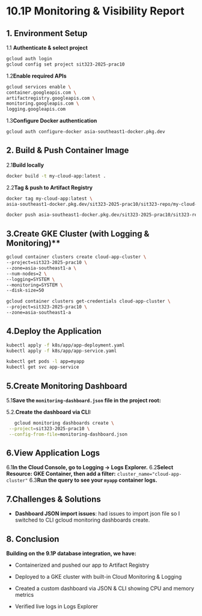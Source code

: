 # 10.1P Monitoring & Visibility Report

## 1. Environment Setup
1.1 **Authenticate & select project**  
   ```bash
   gcloud auth login
   gcloud config set project sit323-2025-prac10
   ```
1.2**Enable required APIs**
  ```bash
  gcloud services enable \
  container.googleapis.com \
  artifactregistry.googleapis.com \
  monitoring.googleapis.com \
  logging.googleapis.com
  ```
1.3**Configure Docker authentication**
  ```bash
  gcloud auth configure-docker asia-southeast1-docker.pkg.dev
  ```
## 2. Build & Push Container Image
2.1**Build locally**
  ```bash
  docker build -t my-cloud-app:latest .
  ```
2.2**Tag & push to Artifact Registry**
  ```bash
  docker tag my-cloud-app:latest \
  asia-southeast1-docker.pkg.dev/sit323-2025-prac10/sit323-repo/my-cloud-app:latest

  docker push asia-southeast1-docker.pkg.dev/sit323-2025-prac10/sit323-repo/my-cloud-app:latest
  ```
## 3.Create GKE Cluster (with Logging & Monitoring)**
  ```bash
  gcloud container clusters create cloud-app-cluster \
  --project=sit323-2025-prac10 \
  --zone=asia-southeast1-a \
  --num-nodes=2 \
  --logging=SYSTEM \
  --monitoring=SYSTEM \
  --disk-size=50

  gcloud container clusters get-credentials cloud-app-cluster \
  --project=sit323-2025-prac10 \
  --zone=asia-southeast1-a
  ```
## 4.Deploy the Application
  ```bash
  kubectl apply -f k8s/app/app-deployment.yaml
  kubectl apply -f k8s/app/app-service.yaml

  kubectl get pods -l app=myapp
  kubectl get svc app-service
  ```
## 5.Create Monitoring Dashboard
5.1**Save the `monitoring-dashboard.json` file in the project root:**

5.2.**Create the dashboard via CLI:**
 ```bash
    gcloud monitoring dashboards create \
  --project=sit323-2025-prac10 \
  --config-from-file=monitoring-dashboard.json
 ```
## 6.View Application Logs
6.1**In the Cloud Console, go to Logging → Logs Explorer.**
6.2**Select Resource: GKE Container, then add a filter:**
 `cluster_name="cloud-app-cluster"`
6.3**Run the query to see your `myapp` container logs.**

## 7.Challenges & Solutions
- **Dashboard JSON import issues**: had issues to import json file so I switched to CLI gcloud monitoring dashboards create.

## 8. Conclusion
**Building on the 9.1P database integration, we have:**

- Containerized and pushed our app to Artifact Registry

- Deployed to a GKE cluster with built-in Cloud Monitoring & Logging

- Created a custom dashboard via JSON & CLI showing CPU and memory metrics

- Verified live logs in Logs Explorer












  

